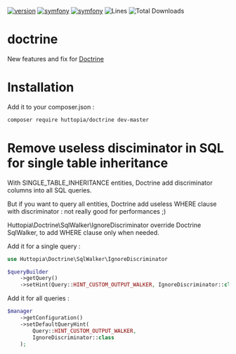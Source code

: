 [![version](https://img.shields.io/badge/version-master-red.svg)](https://github.com/huttopia/doctrine)
[![symfony](https://img.shields.io/badge/php-^7.1.3-blue.svg)](http://www.php.net)
[![symfony](https://img.shields.io/badge/doctrine/orm-^2.5-blue.svg)](http://www.doctrine-project.org)
![Lines](https://img.shields.io/badge/code%20lines-unknow-green.svg)
![Total Downloads](https://poser.pugx.org/huttopia/doctrine/downloads)

# doctrine

New features and fix for [Doctrine](https://github.com/doctrine/doctrine2)

# Installation

Add it to your composer.json :

```bash
composer require huttopia/doctrine dev-master
```

# Remove useless disciminator in SQL for single table inheritance

With SINGLE_TABLE_INHERITANCE entities, Doctrine add discriminator columns into all SQL queries.

But if you want to query all entities, Doctrine add useless WHERE clause with discriminator : not really good for performances ;)

Huttopia\Doctrine\SqlWalker\IgnoreDiscriminator override Doctrine SqlWalker, to add WHERE clause only when needed.

Add it for a single query :
```php
use Huttopia\Doctrine\SqlWalker\IgnoreDiscriminator

$queryBuilder
    ->getQuery()
    ->setHint(Query::HINT_CUSTOM_OUTPUT_WALKER, IgnoreDiscriminator::class);
```

Add it for all queries :
```php
$manager
    ->getConfiguration()
    ->setDefaultQueryHint(
        Query::HINT_CUSTOM_OUTPUT_WALKER,
        IgnoreDiscriminator::class
    );
```
